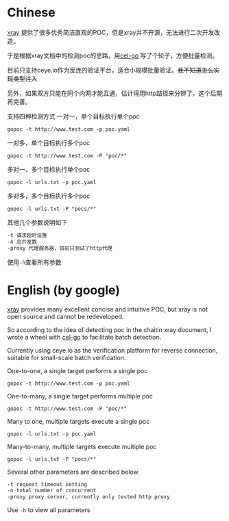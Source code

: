 # Chinese
[xray](https://github.com/chaitin/xray) 提供了很多优秀简洁直观的POC，但是xray并不开源，无法进行二次开发改造。

于是根据xray文档中的检测poc的思路，用[cel-go](https://github.com/google/cel-go) 写了个轮子，方便批量检测。

目前只支持ceye.io作为反连的验证平台，适合小规模批量验证。~~我不知道怎么实现类型注入~~

另外，如果双方只能在同个内网才能互通，估计得用http路径来分辨了，这个后期再完善。

支持四种检测方式
一对一，单个目标执行单个poc
```
gopoc -t http://www.test.com -p poc.yaml
```
一对多，单个目标执行多个poc
```
gopoc -t http://www.test.com -P "poc/*"
```
多对一，多个目标执行单个poc
```
gopoc -l urls.txt -p poc.yaml
```
多对多，多个目标执行多个poc
```
gopoc -l urls.txt -P "pocs/*"
```

其他几个参数说明如下
```bash
-t 请求超时设置
-n 总并发数
-proxy 代理服务器，目前只测试了http代理
```

使用`-h`查看所有参数

# English (by google)
[xray](https://github.com/chaitin/xray) provides many excellent concise and intuitive POC, but xray is not open source and cannot be redeveloped.

So according to the idea of detecting poc in the chaitin xray document, I wrote a wheel with [cel-go](https://github.com/google/cel-go) to facilitate batch detection.

Currently using ceye.io as the verification platform for reverse connection, suitable for small-scale batch verification.

One-to-one, a single target performs a single poc
```
gopoc -t http://www.test.com -p poc.yaml
```
One-to-many, a single target performs multiple poc
```
gopoc -t http://www.test.com -P "poc/*"
```
Many to one, multiple targets execute a single poc
```
gopoc -l urls.txt -p poc.yaml
```
Many-to-many, multiple targets execute multiple poc
```
gopoc -l urls.txt -P "pocs/*"
```

Several other parameters are described below
```bash
-t request timeout setting
-n total number of concurrent
-proxy proxy server, currently only tested http proxy
```

Use `-h` to view all parameters